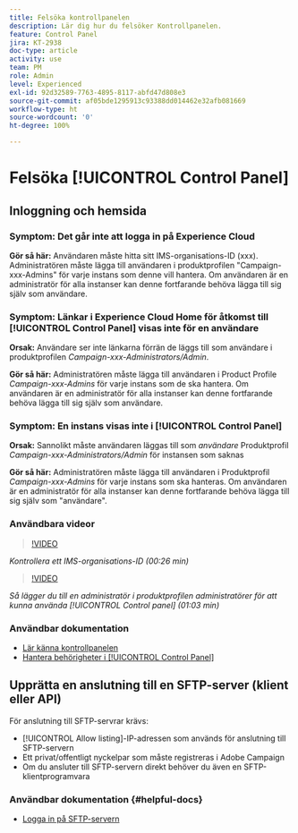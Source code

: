 ```yaml
---
title: Felsöka kontrollpanelen
description: Lär dig hur du felsöker Kontrollpanelen.
feature: Control Panel
jira: KT-2938
doc-type: article
activity: use
team: PM
role: Admin
level: Experienced
exl-id: 92d32589-7763-4895-8117-abfd47d808e3
source-git-commit: af05bde1295913c93388dd014462e32afb081669
workflow-type: ht
source-wordcount: '0'
ht-degree: 100%

---
```


# Felsöka [!UICONTROL Control Panel]

## Inloggning och hemsida

### Symptom: Det går inte att logga in på Experience Cloud

**Gör så här:**
Användaren måste hitta sitt IMS-organisations-ID (xxx). Administratören måste lägga till användaren i produktprofilen &quot;Campaign-xxx-Admins&quot; för varje instans som denne vill hantera. Om användaren är en administratör för alla instanser kan denne fortfarande behöva lägga till sig själv som användare.

### Symptom: Länkar i Experience Cloud Home för åtkomst till [!UICONTROL Control Panel] visas inte för en användare

**Orsak:**
Användare ser inte länkarna förrän de läggs till som användare i produktprofilen _Campaign-xxx-Administrators/Admin_.

**Gör så här:**
Administratören måste lägga till användaren i Product Profile _Campaign-xxx-Admins_ för varje instans som de ska hantera. Om användaren är en administratör för alla instanser kan denne fortfarande behöva lägga till sig själv som användare.

### Symptom: En instans visas inte i [!UICONTROL Control Panel]

**Orsak:**
Sannolikt måste användaren läggas till som *användare* Produktprofil _Campaign-xxx-Administrators/Admin_ för instansen som saknas

**Gör så här:**
Administratören måste lägga till användaren i Produktprofil _Campaign-xxx-Admins_  för varje instans som ska hanteras. Om användaren är en administratör för alla instanser kan denne fortfarande behöva lägga till sig själv som &quot;användare&quot;.

### Användbara videor

>[!VIDEO](https://video.tv.adobe.com/v/27183?quality=12&learn=0n)

*Kontrollera ett IMS-organisations-ID (00:26 min)*

>[!VIDEO](https://video.tv.adobe.com/v/27147?quality=12&learn=0n)

*Så lägger du till en administratör i produktprofilen administratörer för att kunna använda [!UICONTROL Control panel] (01:03 min)*

### Användbar dokumentation

* [Lär känna kontrollpanelen](https://experienceleague.adobe.com/docs/control-panel/using/control-panel-home.html?lang=sv)
* [Hantera behörigheter i [!UICONTROL Control Panel]](https://experienceleague.adobe.com/docs/control-panel/using/control-panel-home.html?lang=sv)

## Upprätta en anslutning till en SFTP-server (klient eller API)

För anslutning till SFTP-servrar krävs:

* [!UICONTROL Allow listing]-IP-adressen som används för anslutning till SFTP-servern
* Ett privat/offentligt nyckelpar som måste registreras i Adobe Campaign
* Om du ansluter till SFTP-servern direkt behöver du även en SFTP-klientprogramvara

### Användbar dokumentation {#helpful-docs}

* [Logga in på SFTP-servern](https://experienceleague.adobe.com/docs/control-panel/using/control-panel-home.html?lang=sv)
